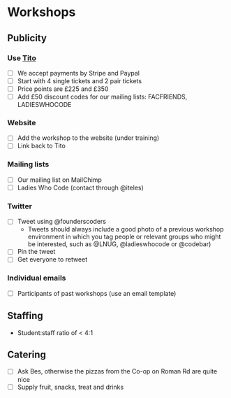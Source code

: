 # Workshops

## Publicity

### Use [Tito](https://ti.to/founders-coders/)
- [ ] We accept payments by Stripe and Paypal
- [ ] Start with 4 single tickets and 2 pair tickets
- [ ] Price points are £225 and £350
- [ ] Add £50 discount codes for our mailing lists: FACFRIENDS, LADIESWHOCODE

### Website
- [ ] Add the workshop to the website (under training)
- [ ] Link back to Tito

### Mailing lists
- [ ] Our mailing list on MailChimp
- [ ] Ladies Who Code (contact through @iteles)

### Twitter
- [ ] Tweet using @founderscoders
    - Tweets should always include a good photo of a previous workshop environment in which you tag people or relevant groups who might be interested, such as @LNUG, @ladieswhocode or @codebar)
- [ ] Pin the tweet
- [ ] Get everyone to retweet

### Individual emails
- [ ] Participants of past workshops (use an email template)

## Staffing
- Student:staff ratio of < 4:1

## Catering
- [ ] Ask Bes, otherwise the pizzas from the Co-op on Roman Rd are quite nice
- [ ] Supply fruit, snacks, treat and drinks
